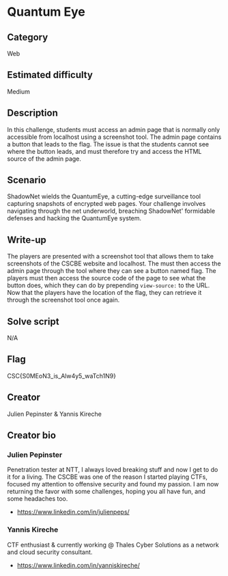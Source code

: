 # Quantum Eye

## Category
Web

## Estimated difficulty
Medium

## Description
In this challenge, students must access an admin page that is normally only accessible from localhost using a screenshot tool. The admin page contains a button that leads to the flag. The issue is that the students cannot see where the button leads, and must therefore try and access the HTML source of the admin page.

## Scenario
ShadowNet wields the QuantumEye, a cutting-edge surveillance tool capturing snapshots of encrypted web pages. Your challenge involves navigating through the net underworld, breaching ShadowNet' formidable defenses and hacking the QuantumEye system. 

## Write-up
The players are presented with a screenshot tool that allows them to take screenshots of the CSCBE website and localhost. The must then access the admin page through the tool where they can see a button named flag. The players must then access the source code of the page to see what the button does, which they can do by prepending `view-source:` to the URL. Now that the players have the location of the flag, they can retrieve it through the screenshot tool once again.

## Solve script
N/A

## Flag
CSC{S0MEoN3_is_Alw4y5_waTch1N9}

## Creator
Julien Pepinster & Yannis Kireche

## Creator bio

### Julien Pepinster
Penetration tester at NTT, I always loved breaking stuff and now I get to do it for a living. The CSCBE was one of the reason I started playing CTFs, focused my attention to offensive security and found my passion. I am now returning the favor with some challenges, hoping you all have fun, and some headaches too.
- https://www.linkedin.com/in/julienpeps/

### Yannis Kireche
CTF enthusiast & currently working @ Thales Cyber Solutions as a network and cloud security consultant. 
- https://www.linkedin.com/in/yanniskireche/

